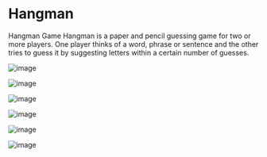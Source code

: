 # Hangman
Hangman Game
Hangman is a paper and pencil guessing game for two or more players. One player thinks of a word, phrase or sentence and the other tries to guess it by suggesting letters within a certain number of guesses.

![image](https://user-images.githubusercontent.com/57004104/150369680-f78cb7fd-e138-405d-954a-952871dcb574.png)

![image](https://user-images.githubusercontent.com/57004104/150369841-24f395e5-6cda-4f8b-b8a5-b55d4ef1e254.png)


![image](https://user-images.githubusercontent.com/57004104/150369886-f729cbde-127c-4f10-a167-2fd0720aa8b9.png)


![image](https://user-images.githubusercontent.com/57004104/150369946-98530af5-f92b-45b8-a329-046b19a421ac.png)


![image](https://user-images.githubusercontent.com/57004104/150370005-d23023df-61ec-4552-966e-ddb9d95303f1.png)


![image](https://user-images.githubusercontent.com/57004104/150370056-fa883d0d-68e9-43ac-8421-7be26f702bf9.png)
